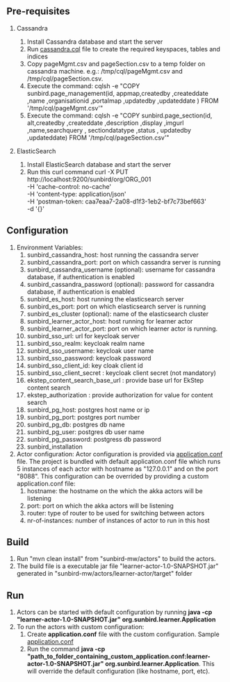 ## Pre-requisites
1. Cassandra
    1. Install Cassandra database and start the server
    2. Run [cassandra.cql](https://github.com/ekstep/sunbird-mw/blob/alpha2/actors/learner-actor/src/main/resources/cassandra.cql) file to create the required keyspaces, tables and indices
    3. Copy pageMgmt.csv and pageSection.csv to a temp folder on cassandra machine. e.g.: /tmp/cql/pageMgmt.csv and /tmp/cql/pageSection.csv.
    4. Execute the command: cqlsh -e "COPY sunbird.page_management(id, appmap,createdby ,createddate ,name ,organisationid ,portalmap ,updatedby ,updateddate ) FROM '/tmp/cql/pageMgmt.csv'"
    5. Execute the command: cqlsh -e "COPY sunbird.page_section(id, alt,createdby ,createddate ,description ,display ,imgurl ,name,searchquery , sectiondatatype ,status , updatedby ,updateddate) FROM '/tmp/cql/pageSection.csv'"
	
2. ElasticSearch
    1. Install ElasticSearch database and start the server
	2. Run this curl command
	curl -X PUT \
	  http://localhost:9200/sunbird/org/ORG_001 \
	  -H 'cache-control: no-cache' \
	  -H 'content-type: application/json' \
	  -H 'postman-token: caa7eaa7-2a08-d1f3-1eb2-bf7c73bef663' \
	  -d '{}'

## Configuration
1. Environment Variables:
    1. sunbird_cassandra_host: host running the cassandra server
    2. sunbird_cassandra_port: port on which cassandra server is running
    3. sunbird_cassandra_username (optional): username for cassandra database, if authentication is enabled
    4. sunbird_cassandra_password (optional): password for cassandra database, if authentication is enabled
    5. sunbird_es_host: host running the elasticsearch server
    6. sunbird_es_port: port on which elasticsearch server is running
    7. sunbird_es_cluster (optional): name of the elasticsearch cluster
    8. sunbird_learner_actor_host: host running for learner actor
    9. sunbird_learner_actor_port: port on which learner actor is running.
    10. sunbird_sso_url: url for keycloak server
    11. sunbird_sso_realm: keycloak realm name
    12. sunbird_sso_username: keycloak user name
    13. sunbird_sso_password: keycloak password
    14. sunbird_sso_client_id: key cloak client id
    15. sunbird_sso_client_secret : keycloak client secret (not mandatory)
    16. ekstep_content_search_base_url : provide base url for EkStep content search
    17. ekstep_authorization : provide authorization for value for content search
    18. sunbird_pg_host: postgres host name or ip
    19. sunbird_pg_port: postgres port number
    20. sunbird_pg_db: postgres db name
    21. sunbird_pg_user: postgres db user name
    22. sunbird_pg_password: postgress db password 
    23. sunbird_installation
2. Actor configuration: Actor configuration is provided via [application.conf](https://github.com/ekstep/sunbird-mw/blob/alpha2/actors/learner-actor/src/main/resources/application.conf) file. The project is bundled with default application.conf file which runs 5 instances of each actor with hostname as "127.0.0.1" and on the port "8088". This configuration can be overrided by providing a custom application.conf file:
    1. hostname: the hostname on the which the akka actors will be listening
    2. port: port on which the akka actors will be listening
    3. router: type of router to be used for switching between actors
    4. nr-of-instances: number of instances of actor to run in this host

## Build
1. Run "mvn clean install" from "sunbird-mw/actors" to build the actors.
2. The build file is a executable jar file "learner-actor-1.0-SNAPSHOT.jar" generated in "sunbird-mw/actors/learner-actor/target" folder

## Run
1. Actors can be started with default configuration by running **java -cp "learner-actor-1.0-SNAPSHOT.jar" org.sunbird.learner.Application**
2. To run the actors with custom configuration:
    1. Create **application.conf** file with the custom configuration. Sample [application.conf](https://github.com/ekstep/sunbird-mw/blob/alpha2/actors/learner-actor/src/main/resources/application.conf)
    2. Run the command **java -cp "path_to_folder_containing_custom_application.conf:learner-actor-1.0-SNAPSHOT.jar" org.sunbird.learner.Application**. This will override the default configuration (like hostname, port, etc).
	
	
